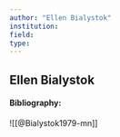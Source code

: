 ```yaml
---
author: "Ellen Bialystok"
institution:
field:
type:
---
```


## Ellen Bialystok
#### Bibliography:

![[@Bialystok1979-mn]]